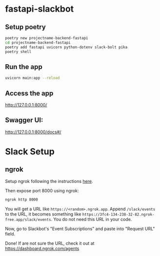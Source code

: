 # fastapi-slackbot

## Setup poetry

```bash
poetry new projectname-backend-fastapi
cd projectname-backend-fastapi
poetry add fastapi uvicorn python-dotenv slack-bolt pika
poetry shell
```

## Run the app
 
```bash
uvicorn main:app --reload
```

## Access the app

 http://127.0.0.1:8000/

## Swagger UI:

 http://127.0.0.1:8000/docs#/

# Slack Setup

## ngrok

Setup ngrok following the instructions [here](https://dashboard.ngrok.com/get-started/setup/macos/).

Then expose port 8000 using ngrok:

```bash
ngrok http 8000
```

You will get a URL like `https://<random>.ngrok.app`. Append `/slack/events` to the URL, it becomes something like `https://3fc4-134-238-32-82.ngrok-free.app/slack/events`. You do not need this URL in your code. 

Now, go to Slackbot's "Event Subscriptions" and paste into "Request URL" field.

Done! If are not sure the URL, check it out at https://dashboard.ngrok.com/agents
